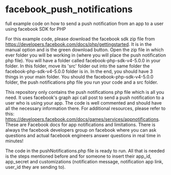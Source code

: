 # facebook_push_notifications
full example code on how to send a push notification from an app to a user using facebook SDK for PHP

For this example code, please download the facebook sdk zip file from https://developers.facebook.com/docs/php/gettingstarted. It is in the manual option and is the green download button. Open the zip file in which ever folder you will be working in (where you will place the push
notification php file). You will have a folder called facebook-php-sdk-v4-5.0.0 in your folder. In this folder, move its 'src' folder out into the same folder the facebook-php-sdk-v4-5.0.0 folder is in. In the end, you should have 3 things in your main folder. You should the facebook-php-sdk-v4-5.0.0 folder, the push notifications php file you run your code and a src folder.

This repository only contains the push notifications php file which is all you need. It uses facebook's graph api call post to send a push notification to a user who is using your app. The code is well commented and should have all the necessary information there. For additional resources, please refer to this: https://developers.facebook.com/docs/games/services/appnotifications. These are Facebook docs for app notifications and limitations. There is always the facebook developers group on facebook where you can ask questions and actual facebook engineers answer questions in real time in minutes!

The code in the pushNotifications.php file is ready to run. All that is needed is the steps mentioned before and for someone to insert their app_id, app_secret and customizations (notification message, notification app link, user_id they are sending to). 
